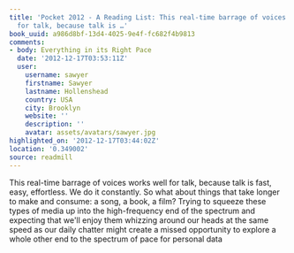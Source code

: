 ```yaml
---
title: 'Pocket 2012 - A Reading List: This real-time barrage of voices works well
  for talk, because talk is …'
book_uuid: a986d8bf-13d4-4025-9e4f-fc682f4b9813
comments:
- body: Everything in its Right Pace
  date: '2012-12-17T03:53:11Z'
  user:
    username: sawyer
    firstname: Sawyer
    lastname: Hollenshead
    country: USA
    city: Brooklyn
    website: ''
    description: ''
    avatar: assets/avatars/sawyer.jpg
highlighted_on: '2012-12-17T03:44:02Z'
location: '0.349002'
source: readmill
---
```


This real-time barrage of voices works well for talk, because talk is fast, easy, effortless. We do it constantly. So what about things that take longer to make and consume: a song, a book, a film? Trying to squeeze these types of media up into the high-frequency end of the spectrum and expecting that we'll enjoy them whizzing around our heads at the same speed as our daily chatter might create a missed opportunity to explore a whole other end to the spectrum of pace for personal data